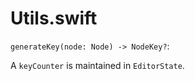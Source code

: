#  Utils.swift


`generateKey(node: Node) -> NodeKey?`:

A `keyCounter` is maintained in `EditorState`.


